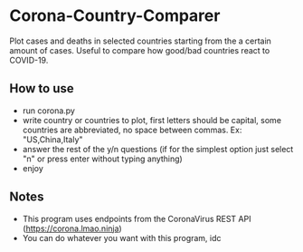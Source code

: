 # Corona-Country-Comparer
Plot cases and deaths in selected countries starting from the a certain amount of cases. Useful to compare how good/bad countries react to COVID-19.

## How to use
* run corona.py
* write country or countries to plot, first letters should be capital, some countries are abbreviated, no space between commas. Ex: "US,China,Italy"
* answer the rest of the y/n questions (if for the simplest option just select "n" or press enter without typing anything)
* enjoy

## Notes
* This program uses endpoints from the CoronaVirus REST API (https://corona.lmao.ninja)
* You can do whatever you want with this program, idc

